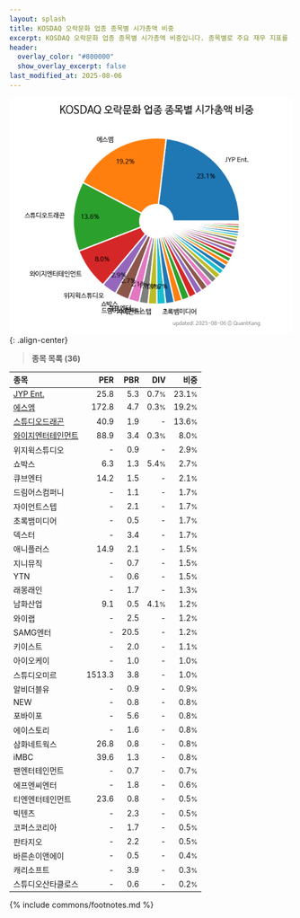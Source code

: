 ```yaml
---
layout: splash
title: KOSDAQ 오락문화 업종 종목별 시가총액 비중
excerpt: KOSDAQ 오락문화 업종 종목별 시가총액 비중입니다. 종목별로 주요 재무 지표를 함께 표시합니다.
header:
  overlay_color: "#800000"
  show_overlay_excerpt: false
last_modified_at: 2025-08-06
---
```



![KOSDAQ 오락문화 업종 종목별 시가총액 비중](/stats/sector/images/kosdaq_업종_오락문화_종목.png){: .align-center}


> **종목 목록 (36)**<a id="list"></a>

| **종목** | **PER** | **PBR** | **DIV** | **비중** |
| :------- | ------: | ------: | ------: | -------: |
| [JYP Ent.](/035900/) | 25.8 | 5.3 | 0.7<small>%</small> | 23.1<small>%</small> |
| [에스엠](/041510/) | 172.8 | 4.7 | 0.3<small>%</small> | 19.2<small>%</small> |
| [스튜디오드래곤](/253450/) | 40.9 | 1.9 | - | 13.6<small>%</small> |
| [와이지엔터테인먼트](/122870/) | 88.9 | 3.4 | 0.3<small>%</small> | 8.0<small>%</small> |
| 위지윅스튜디오 | - | 0.9 | - | 2.9<small>%</small> |
| 쇼박스 | 6.3 | 1.3 | 5.4<small>%</small> | 2.7<small>%</small> |
| 큐브엔터 | 14.2 | 1.5 | - | 2.1<small>%</small> |
| 드림어스컴퍼니 | - | 1.1 | - | 1.7<small>%</small> |
| 자이언트스텝 | - | 2.1 | - | 1.7<small>%</small> |
| 초록뱀미디어 | - | 0.5 | - | 1.7<small>%</small> |
| 덱스터 | - | 3.4 | - | 1.7<small>%</small> |
| 애니플러스 | 14.9 | 2.1 | - | 1.5<small>%</small> |
| 지니뮤직 | - | 0.7 | - | 1.5<small>%</small> |
| YTN | - | 0.6 | - | 1.5<small>%</small> |
| 래몽래인 | - | 1.7 | - | 1.3<small>%</small> |
| 남화산업 | 9.1 | 0.5 | 4.1<small>%</small> | 1.2<small>%</small> |
| 와이랩 | - | 2.5 | - | 1.2<small>%</small> |
| SAMG엔터 | - | 20.5 | - | 1.2<small>%</small> |
| 키이스트 | - | 2.0 | - | 1.1<small>%</small> |
| 아이오케이 | - | 1.0 | - | 1.0<small>%</small> |
| 스튜디오미르 | 1513.3 | 3.8 | - | 1.0<small>%</small> |
| 알비더블유 | - | 0.9 | - | 0.9<small>%</small> |
| NEW | - | 0.8 | - | 0.8<small>%</small> |
| 포바이포 | - | 5.6 | - | 0.8<small>%</small> |
| 에이스토리 | - | 1.6 | - | 0.8<small>%</small> |
| 삼화네트웍스 | 26.8 | 0.8 | - | 0.8<small>%</small> |
| iMBC | 39.6 | 1.3 | - | 0.8<small>%</small> |
| 팬엔터테인먼트 | - | 0.7 | - | 0.7<small>%</small> |
| 에프엔씨엔터 | - | 1.8 | - | 0.6<small>%</small> |
| 티엔엔터테인먼트 | 23.6 | 0.8 | - | 0.5<small>%</small> |
| 빅텐츠 | - | 2.3 | - | 0.5<small>%</small> |
| 코퍼스코리아 | - | 1.7 | - | 0.5<small>%</small> |
| 판타지오 | - | 2.2 | - | 0.5<small>%</small> |
| 바른손이앤에이 | - | 0.5 | - | 0.4<small>%</small> |
| 캐리소프트 | - | 3.9 | - | 0.3<small>%</small> |
| 스튜디오산타클로스 | - | 0.6 | - | 0.2<small>%</small> |

{% include commons/footnotes.md %}
